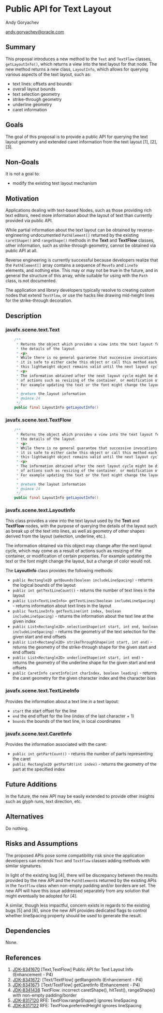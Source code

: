 # Public API for Text Layout

Andy Goryachev

<andy.goryachev@oracle.com>


## Summary

This proposal introduces a new method to the `Text` and `TextFlow` classes, `getLayoutInfo()`,
which returns a view into the text layout for that node.  The new method returns a new class, `LayoutInfo`,
which allows for querying various aspects of the text layout, such as:
- text lines: offsets and bounds
- overall layout bounds
- text selection geometry
- strike-through geometry
- underline geometry
- caret information



## Goals

The goal of this proposal is to provide a public API for querying the text layout geometry and extended caret
information from the text layout [1], [2], [3].



## Non-Goals

It is not a goal to:

- modify the existing text layout mechanism



## Motivation

Applications dealing with text-based Nodes, such as those providing rich text editors, need more information
about the layout of text than currently provided via public API.

While partial information about the text layout can be obtained by reverse-engineering undocumented `PathElement[]`
returned by the existing `caretShape()` and `rangeShape()` methods in the **Text** and **TextFlow** classes,
other information, such as strike-through geometry, cannot be obtained via public API at all.

Reverse engineering is currently successful because developers realize that the `PathElement[]` array contains
a sequence of `MoveTo` and `LineTo` elements, and nothing else.  This may or may not be true in the future,
and in general the structure of this array, while suitable for using with the `Path` class, is not documented.

The application and library developers typically resolve to creating custom nodes that extend `TextFlow`,
or use the hacks like drawing mid-height lines for the strike-through decoration.



## Description

### javafx.scene.text.Text

```java
    /**
     * Returns the object which provides a view into the text layout for this node, which allows for querying
     * the details of the layout.
     * <p>
     * While there is no general guarantee that successive invocations of this method return the same instance,
     * it is safe to either cache this object or call this method each time, since the information obtained from
     * this lightweight object remains valid until the next layout cycle.
     * <p>
     * The information obtained after the next layout cycle might be different as a result
     * of actions such as resizing of the container, or modification of certain properties.
     * For example updating the text or the font might change the layout, but a change of color would not.
     *
     * @return the layout information
     * @since 24
     */
    public final LayoutInfo getLayoutInfo()
```

### javafx.scene.text.TextFlow

```java
    /**
     * Returns the object which provides a view into the text layout for this node, which allows for querying
     * the details of the layout.
     * <p>
     * While there is no general guarantee that successive invocations of this method return the same instance,
     * it is safe to either cache this object or call this method each time, since the information obtained from
     * this lightweight object remains valid until the next layout cycle.
     * <p>
     * The information obtained after the next layout cycle might be different as a result
     * of actions such as resizing of the container, or modification of certain properties.
     * For example updating the text or the font might change the layout, but a change of color would not.
     *
     * @return the layout information
     * @since 24
     */
    public final LayoutInfo getLayoutInfo()
```


### javafx.scene.text.LayoutInfo

This class provides a view into the text layout used by the **Text** and **TextFlow** nodes,
with the purpose of querying the details of the layout such as break up of the text into lines,
as well as geometry of other shapes derived from the layout (selection, underline, etc.).

The information obtained via this object may change after the next layout cycle, which may come as a result
of actions such as resizing of the container, or modification of certain properties.
For example updating the text or the font might change the layout, but a change of color would not.

The **LayoutInfo** class provides the following methods:

- `public Rectangle2D getBounds(boolean includeLineSpacing)` - returns the logical bounds of the layout
- `public int getTextLineCount()` - returns the number of text lines in the layout
- `public List<TextLineInfo> getTextLines(boolean includeLineSpacing)` - returns information about text lines in the layout
- `public TextLineInfo getTextLine(int index, boolean includeLineSpacing)` - returns the information about the text line at the given index
- `public List<Rectangle2D> selectionShape(int start, int end, boolean includeLineSpacing)` - returns the geometry of the text selection for the given start and end offsets
- `public List<Rectangle2D> strikeThroughShape(int start, int end)` - returns the geometry of the strike-through shape for the given start and end offsets
- `public List<Rectangle2D> underlineShape(int start, int end)` - returns the geometry of the underline shape for the given start and end offsets
- `public CaretInfo caretInfo(int charIndex, boolean leading)` - returns the caret geometry for the given character index and the character bias


### javafx.scene.text.TextLineInfo

Provides the information about a text line in a text layout:

- `start` the start offset for the line
- `end` the end offset for the line (index of the last character + 1)
- `bounds` the bounds of the text line, in local coordinates


### javafx.scene.text.CaretInfo

Provides the information associated with the caret:

- `public int getPartCount()` - returns the number of parts representing the caret
- `public Rectangle2D getPartAt(int index)` - returns the geometry of the part at the specified index


## Future Additions

In the future, the new API may be easily extended to provide other insights such as glyph runs, text direction, etc. 



## Alternatives

Do nothing.



## Risks and Assumptions

The proposed APIs pose some compatibility risk since the application developers can extends `Text` and `TextFlow`
classes adding methods with similar signatures.

In light of the existing bug [4], there will be discrepancy between the results provided by the new API and
the `PathElement`s returned by the existing APIs in the `TextFlow` class when non-empty padding and/or borders
are set.  The new API will have this issue addressed separately from any solution that might eventually be adopted for [4].

A similar, though less impactful, concern exists in regards to the existing bugs [5] and [6],
since the new API provides dedicated flags to control whether lineSpacing property should be used to generate the result.



## Dependencies

None.



## References

1. [JDK-8341670](https://bugs.openjdk.org/browse/JDK-8341670) [Text,TextFlow] Public API for Text Layout Info (Enhancement - P4)
2. [JDK-8341672](https://bugs.openjdk.org/browse/JDK-8341672): [Text/TextFlow] getRangeInfo (Enhancement - P4)
3. [JDK-8341671](https://bugs.openjdk.org/browse/JDK-8341671): [Text/TextFlow] getCaretInfo (Enhancement - P4)
4. [JDK-8341438](https://bugs.openjdk.org/browse/JDK-8341438) TextFlow: incorrect caretShape(), hitTest(), rangeShape() with non-empty padding/border
5. [JDK-8317120](https://bugs.openjdk.org/browse/JDK-8317120) RFE: TextFlow.rangeShape() ignores lineSpacing
6. [JDK-8317122](https://bugs.openjdk.org/browse/JDK-8317122) RFE: TextFlow.preferredHeight ignores lineSpacing
